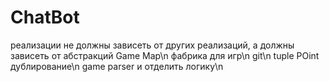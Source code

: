 # ChatBot
реализации не должны зависеть от  других реализаций, а должны зависеть от абстракций Game Map\n
фабрика для игр\n
git\n
tuple POint дублирование\n
game parser и отделить логику\n
